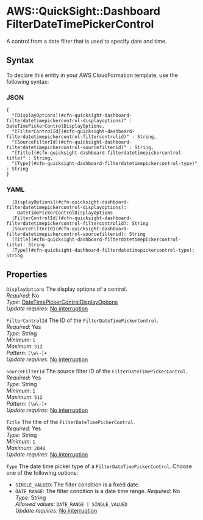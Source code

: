 # AWS::QuickSight::Dashboard FilterDateTimePickerControl<a name="aws-properties-quicksight-dashboard-filterdatetimepickercontrol"></a>

A control from a date filter that is used to specify date and time\.

## Syntax<a name="aws-properties-quicksight-dashboard-filterdatetimepickercontrol-syntax"></a>

To declare this entity in your AWS CloudFormation template, use the following syntax:

### JSON<a name="aws-properties-quicksight-dashboard-filterdatetimepickercontrol-syntax.json"></a>

```
{
  "[DisplayOptions](#cfn-quicksight-dashboard-filterdatetimepickercontrol-displayoptions)" : DateTimePickerControlDisplayOptions,
  "[FilterControlId](#cfn-quicksight-dashboard-filterdatetimepickercontrol-filtercontrolid)" : String,
  "[SourceFilterId](#cfn-quicksight-dashboard-filterdatetimepickercontrol-sourcefilterid)" : String,
  "[Title](#cfn-quicksight-dashboard-filterdatetimepickercontrol-title)" : String,
  "[Type](#cfn-quicksight-dashboard-filterdatetimepickercontrol-type)" : String
}
```

### YAML<a name="aws-properties-quicksight-dashboard-filterdatetimepickercontrol-syntax.yaml"></a>

```
  [DisplayOptions](#cfn-quicksight-dashboard-filterdatetimepickercontrol-displayoptions):
    DateTimePickerControlDisplayOptions
  [FilterControlId](#cfn-quicksight-dashboard-filterdatetimepickercontrol-filtercontrolid): String
  [SourceFilterId](#cfn-quicksight-dashboard-filterdatetimepickercontrol-sourcefilterid): String
  [Title](#cfn-quicksight-dashboard-filterdatetimepickercontrol-title): String
  [Type](#cfn-quicksight-dashboard-filterdatetimepickercontrol-type): String
```

## Properties<a name="aws-properties-quicksight-dashboard-filterdatetimepickercontrol-properties"></a>

`DisplayOptions` <a name="cfn-quicksight-dashboard-filterdatetimepickercontrol-displayoptions"></a>
The display options of a control\.  
_Required_: No  
_Type_: [DateTimePickerControlDisplayOptions](aws-properties-quicksight-dashboard-datetimepickercontroldisplayoptions.md)  
_Update requires_: [No interruption](https://docs.aws.amazon.com/AWSCloudFormation/latest/UserGuide/using-cfn-updating-stacks-update-behaviors.html#update-no-interrupt)

`FilterControlId` <a name="cfn-quicksight-dashboard-filterdatetimepickercontrol-filtercontrolid"></a>
The ID of the `FilterDateTimePickerControl`\.  
_Required_: Yes  
_Type_: String  
_Minimum_: `1`  
_Maximum_: `512`  
_Pattern_: `[\w\-]+`  
_Update requires_: [No interruption](https://docs.aws.amazon.com/AWSCloudFormation/latest/UserGuide/using-cfn-updating-stacks-update-behaviors.html#update-no-interrupt)

`SourceFilterId` <a name="cfn-quicksight-dashboard-filterdatetimepickercontrol-sourcefilterid"></a>
The source filter ID of the `FilterDateTimePickerControl`\.  
_Required_: Yes  
_Type_: String  
_Minimum_: `1`  
_Maximum_: `512`  
_Pattern_: `[\w\-]+`  
_Update requires_: [No interruption](https://docs.aws.amazon.com/AWSCloudFormation/latest/UserGuide/using-cfn-updating-stacks-update-behaviors.html#update-no-interrupt)

`Title` <a name="cfn-quicksight-dashboard-filterdatetimepickercontrol-title"></a>
The title of the `FilterDateTimePickerControl`\.  
_Required_: Yes  
_Type_: String  
_Minimum_: `1`  
_Maximum_: `2048`  
_Update requires_: [No interruption](https://docs.aws.amazon.com/AWSCloudFormation/latest/UserGuide/using-cfn-updating-stacks-update-behaviors.html#update-no-interrupt)

`Type` <a name="cfn-quicksight-dashboard-filterdatetimepickercontrol-type"></a>
The date time picker type of a `FilterDateTimePickerControl`\. Choose one of the following options:

- `SINGLE_VALUED`: The filter condition is a fixed date\.
- `DATE_RANGE`: The filter condition is a date time range\.
  _Required_: No  
  _Type_: String  
  _Allowed values_: `DATE_RANGE | SINGLE_VALUED`  
  _Update requires_: [No interruption](https://docs.aws.amazon.com/AWSCloudFormation/latest/UserGuide/using-cfn-updating-stacks-update-behaviors.html#update-no-interrupt)
